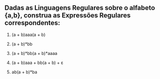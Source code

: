 ## Dadas as Linguagens Regulares sobre o alfabeto {a,b}, construa as Expressões Regulares correspondentes:

1. (a + b)aaa(a + b)

2. (a + b)*bb

3. (a + b)*bb(a + b)*aaaa

4. (a + b)aaa + bb(a + b) + ε

5. ab(a + b)*ba

## 
